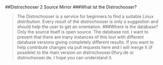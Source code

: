 ##Distrochooser 2 Source Mirror
###What ist the Distrochooser?
> The Distrochooser is a service for beginners to find a suitable Linux distribution. Every result of the distrochooser is only a suggestion and should help the user to get an orientation.
###Where is the database?
> Only the source itself is open source. The database not. I want to prevent that there are many instances of this tool with different database versions giving completely different results. If you want to help contribute changes via pull requests here and I will merge it (if possible) to the main version on distrochooser.0fury.de or distrochooser.de. I hope you can understand it.
